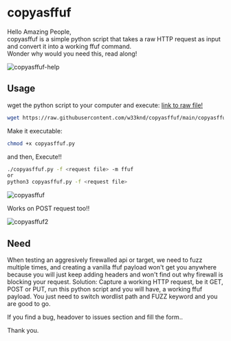 # copyasffuf
Hello Amazing People, <br>
copyasffuf is a simple python script that takes a raw HTTP request as input and convert it into a working ffuf command.<br>
Wonder why would you need this, read along!

![copyasffuf-help](https://user-images.githubusercontent.com/54149916/123513208-d3df6b00-d659-11eb-9c82-ab956b2226fa.JPG)


## Usage
wget the python script to your computer and execute:
[link to raw file!](https://raw.githubusercontent.com/w33knd/copyasffuf/main/copyasffuf.py)
```bash
wget https://raw.githubusercontent.com/w33knd/copyasffuf/main/copyasffuf.py
```
Make it executable:
```bash
chmod +x copyasffuf.py
```
and then, Execute!!
```bash
./copyasffuf.py -f <request file> -m ffuf
or
python3 copyasffuf.py -f <request file>
```
![copyasffuf](https://user-images.githubusercontent.com/54149916/123513585-fb373780-d65b-11eb-90f6-de3a528b617b.JPG)

Works on POST request too!!

![copyasffuf2](https://user-images.githubusercontent.com/54149916/123513586-fd999180-d65b-11eb-910d-20faeadf2400.JPG)


## Need
When testing an aggresively firewalled api or target, we need to fuzz multiple times, and creating a vanilla ffuf payload won't get you anywhere because you will just keep adding headers and won't find out why firewall is blocking your request.
Solution: Capture a working HTTP request, be it GET, POST or PUT, run this python script and you will have, a working ffuf payload.
You just need to switch wordlist path and FUZZ keyword and you are good to go.

If you find a bug, headover to issues section and fill the form..

Thank you.
